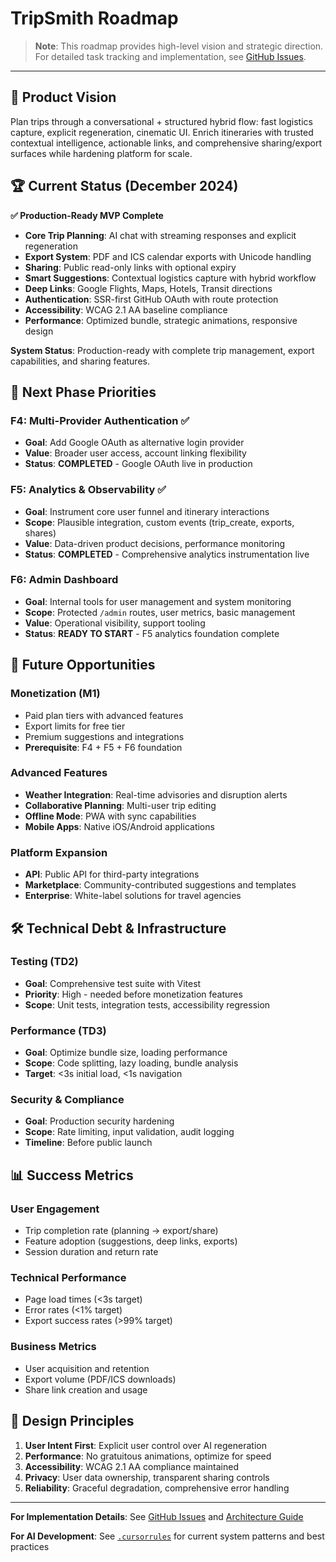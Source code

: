 # TripSmith Roadmap

> **Note**: This roadmap provides high-level vision and strategic direction. For detailed task tracking and implementation, see [GitHub Issues](https://github.com/timbenniks/tripsmith-app/issues).

---

## 🎯 Product Vision

Plan trips through a conversational + structured hybrid flow: fast logistics capture, explicit regeneration, cinematic UI. Enrich itineraries with trusted contextual intelligence, actionable links, and comprehensive sharing/export surfaces while hardening platform for scale.

## 🏆 Current Status (December 2024)

**✅ Production-Ready MVP Complete**

- **Core Trip Planning**: AI chat with streaming responses and explicit regeneration
- **Export System**: PDF and ICS calendar exports with Unicode handling
- **Sharing**: Public read-only links with optional expiry
- **Smart Suggestions**: Contextual logistics capture with hybrid workflow
- **Deep Links**: Google Flights, Maps, Hotels, Transit directions
- **Authentication**: SSR-first GitHub OAuth with route protection
- **Accessibility**: WCAG 2.1 AA baseline compliance
- **Performance**: Optimized bundle, strategic animations, responsive design

**System Status**: Production-ready with complete trip management, export capabilities, and sharing features.

## 🚀 Next Phase Priorities

### **F4: Multi-Provider Authentication** ✅

- **Goal**: Add Google OAuth as alternative login provider
- **Value**: Broader user access, account linking flexibility
- **Status**: **COMPLETED** - Google OAuth live in production

### **F5: Analytics & Observability** ✅

- **Goal**: Instrument core user funnel and itinerary interactions
- **Scope**: Plausible integration, custom events (trip_create, exports, shares)
- **Value**: Data-driven product decisions, performance monitoring
- **Status**: **COMPLETED** - Comprehensive analytics instrumentation live

### **F6: Admin Dashboard**

- **Goal**: Internal tools for user management and system monitoring
- **Scope**: Protected `/admin` routes, user metrics, basic management
- **Value**: Operational visibility, support tooling
- **Status**: **READY TO START** - F5 analytics foundation complete

## 🔮 Future Opportunities

### **Monetization (M1)**

- Paid plan tiers with advanced features
- Export limits for free tier
- Premium suggestions and integrations
- **Prerequisite**: F4 + F5 + F6 foundation

### **Advanced Features**

- **Weather Integration**: Real-time advisories and disruption alerts
- **Collaborative Planning**: Multi-user trip editing
- **Offline Mode**: PWA with sync capabilities
- **Mobile Apps**: Native iOS/Android applications

### **Platform Expansion**

- **API**: Public API for third-party integrations
- **Marketplace**: Community-contributed suggestions and templates
- **Enterprise**: White-label solutions for travel agencies

## 🛠️ Technical Debt & Infrastructure

### **Testing (TD2)**

- **Goal**: Comprehensive test suite with Vitest
- **Priority**: High - needed before monetization features
- **Scope**: Unit tests, integration tests, accessibility regression

### **Performance (TD3)**

- **Goal**: Optimize bundle size, loading performance
- **Scope**: Code splitting, lazy loading, bundle analysis
- **Target**: <3s initial load, <1s navigation

### **Security & Compliance**

- **Goal**: Production security hardening
- **Scope**: Rate limiting, input validation, audit logging
- **Timeline**: Before public launch

## 📊 Success Metrics

### **User Engagement**

- Trip completion rate (planning → export/share)
- Feature adoption (suggestions, deep links, exports)
- Session duration and return rate

### **Technical Performance**

- Page load times (<3s target)
- Error rates (<1% target)
- Export success rates (>99% target)

### **Business Metrics**

- User acquisition and retention
- Export volume (PDF/ICS downloads)
- Share link creation and usage

## 🎨 Design Principles

1. **User Intent First**: Explicit user control over AI regeneration
2. **Performance**: No gratuitous animations, optimize for speed
3. **Accessibility**: WCAG 2.1 AA compliance maintained
4. **Privacy**: User data ownership, transparent sharing controls
5. **Reliability**: Graceful degradation, comprehensive error handling

---

**For Implementation Details**: See [GitHub Issues](https://github.com/timbenniks/tripsmith-app/issues) and [Architecture Guide](.github/copilot-instructions.md)

**For AI Development**: See [`.cursorrules`](.cursorrules) for current system patterns and best practices

